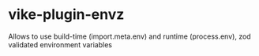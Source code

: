 # vike-plugin-envz
Allows to use build-time (import.meta.env) and runtime (process.env), zod validated environment variables
